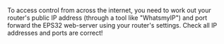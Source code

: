 To access control from across the internet, you need to work out your router's public IP address (through a tool like "WhatsmyIP") and port forward the EPS32
web-server using your router's settings. Check all IP addresses and ports are correct!
